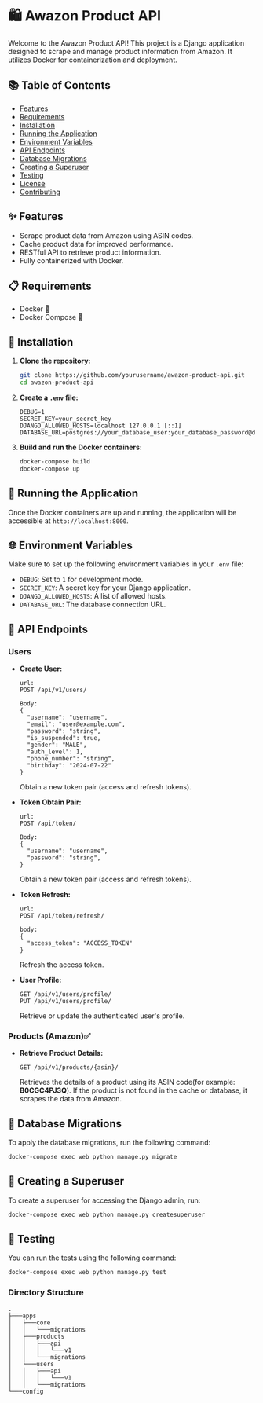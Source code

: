 # 🛍️ **Awazon Product API**

Welcome to the Awazon Product API! This project is a Django application designed to scrape and manage product information from Amazon. It utilizes Docker for containerization and deployment.

## 📚 **Table of Contents**

- [Features](#-features)
- [Requirements](#-requirements)
- [Installation](#-installation)
- [Running the Application](#-running-the-application)
- [Environment Variables](#-environment-variables)
- [API Endpoints](#-api-endpoints)
- [Database Migrations](#-database-migrations)
- [Creating a Superuser](#-creating-a-superuser)
- [Testing](#-testing)
- [License](#-license)
- [Contributing](#-contributing)

## ✨ **Features**

- Scrape product data from Amazon using ASIN codes.
- Cache product data for improved performance.
- RESTful API to retrieve product information.
- Fully containerized with Docker.

## 📋 **Requirements**

- Docker 🐳
- Docker Compose 🐙

## 🚀 **Installation**

1. **Clone the repository:**

    ```bash
    git clone https://github.com/yourusername/awazon-product-api.git
    cd awazon-product-api
    ```

2. **Create a `.env` file:**

    ```env
    DEBUG=1
    SECRET_KEY=your_secret_key
    DJANGO_ALLOWED_HOSTS=localhost 127.0.0.1 [::1]
    DATABASE_URL=postgres://your_database_user:your_database_password@db:5432/your_database_name
    ```

3. **Build and run the Docker containers:**

    ```bash
    docker-compose build
    docker-compose up
    ```

## 🏃 **Running the Application**

Once the Docker containers are up and running, the application will be accessible at `http://localhost:8000`.

## 🌐 **Environment Variables**

Make sure to set up the following environment variables in your `.env` file:

- `DEBUG`: Set to `1` for development mode.
- `SECRET_KEY`: A secret key for your Django application.
- `DJANGO_ALLOWED_HOSTS`: A list of allowed hosts.
- `DATABASE_URL`: The database connection URL.

## 📡 **API Endpoints**

### Users

- **Create User:**
  ```
  url:
  POST /api/v1/users/
  ```
  ```
  Body:
  {
    "username": "username",
    "email": "user@example.com",
    "password": "string",
    "is_suspended": true,
    "gender": "MALE",
    "auth_level": 1,
    "phone_number": "string",
    "birthday": "2024-07-22"
  }
  ```

  Obtain a new token pair (access and refresh tokens).

- **Token Obtain Pair:**
  
  ```
  url:
  POST /api/token/
  ```
  ```
  Body:
  {
    "username": "username",
    "password": "string",
  }
  ```
  Obtain a new token pair (access and refresh tokens).

- **Token Refresh:**
  
  ```
  url:
  POST /api/token/refresh/
  ```
  ```
  body:
  {
    "access_token": "ACCESS_TOKEN"
  }
  ```
  Refresh the access token.

- **User Profile:**
  
  ```
  GET /api/v1/users/profile/
  PUT /api/v1/users/profile/
  ```

  Retrieve or update the authenticated user's profile.

### Products (Amazon)✅

- **Retrieve Product Details:**
  
  ```
  GET /api/v1/products/{asin}/
  ```

  Retrieves the details of a product using its ASIN code(for example: **B0CGC4PJ3Q**). If the product is not found in the cache or database, it scrapes the data from Amazon.

## 🔄 **Database Migrations**

To apply the database migrations, run the following command:

```bash
docker-compose exec web python manage.py migrate
```

## 🔑 **Creating a Superuser**

To create a superuser for accessing the Django admin, run:

```bash
docker-compose exec web python manage.py createsuperuser
```

## 🧪 **Testing**

You can run the tests using the following command:

```bash
docker-compose exec web python manage.py test
```

### Directory Structure

```plaintext
.
├───apps
│   ├───core
│   │   └───migrations
│   ├───products
│   │   ├───api
│   │   │   └───v1
│   │   └───migrations
│   └───users
│   │   ├───api
│   │   │   └───v1
│   │   └───migrations
└───config
```
